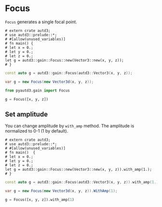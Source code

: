 # Focus

`Focus` generates a single focal point.

```rust,edition2021
# extern crate autd3;
# use autd3::prelude::*;
# #[allow(unused_variables)]
# fn main() {
# let x = 0.;
# let y = 0.;
# let z = 0.;
let g = autd3::gain::Focus::new(Vector3::new(x, y, z));
# }
```

```cpp
const auto g = autd3::gain::Focus(autd3::Vector3(x, y, z));
```

```cs
var g = new Focus(new Vector3d(x, y, z));
```

```python
from pyautd3.gain import Focus

g = Focus([x, y, z])
```

## Set amplitude

You can change amplitude by `with_amp` method.
The amplitude is normalized to 0-1 (1 by default).

```rust,edition2021
# extern crate autd3;
# use autd3::prelude::*;
# #[allow(unused_variables)]
# fn main()  {
# let x = 0.;
# let y = 0.;
# let z = 0.;
let g = autd3::gain::Focus::new(Vector3::new(x, y, z)).with_amp(1.);
# }
```

```cpp
const auto g = autd3::gain::Focus(autd3::Vector3(x, y, z)).with_amp(1.);
```

```cs
var g = new Focus(new Vector3d(x, y, z)).WithAmp(1);
```

```python
g = Focus([x, y, z]).with_amp(1)
```
